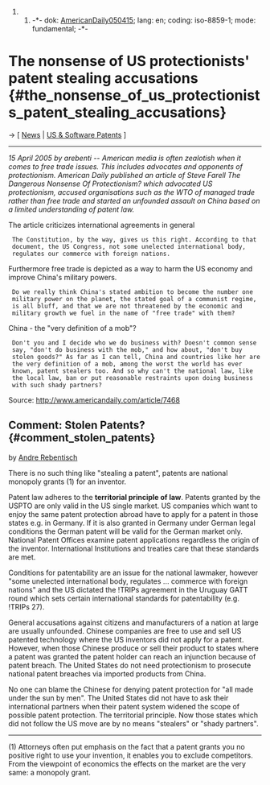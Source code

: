 1.  1.  -\*- dok: [AmericanDaily050415](AmericanDaily050415 "wikilink");
        lang: en; coding: iso-8859-1; mode: fundamental; -\*-

# The nonsense of US protectionists\' patent stealing accusations {#the_nonsense_of_us_protectionists_patent_stealing_accusations}

-\> \[ [ News](SwpatcninoEn "wikilink") \| [ US & Software
Patents](SwpatusEn "wikilink") \]

------------------------------------------------------------------------

*15 April 2005 by arebenti \-- American media is often zealotish when it
comes to free trade issues. This includes advocates and opponents of
protectionism. American Daily published an article of Steve Farell The
Dangerous Nonsense Of Protectionism? which advocated US protectionism,
accused organisations such as the WTO of managed trade rather than free
trade and started an unfounded assault on China based on a limited
understanding of patent law.*

The article criticizes international agreements in general

` The Constitution, by the way, gives us this right. According to that`\
` document, the US Congress, not some unelected international body,`\
` regulates our commerce with foreign nations.`

Furthermore free trade is depicted as a way to harm the US economy and
improve China\'s military powers.

` Do we really think China's stated ambition to become the number one`\
` military power on the planet, the stated goal of a communist regime,`\
` is all bluff, and that we are not threatened by the economic and`\
` military growth we fuel in the name of "free trade" with them?`

China - the \"very definition of a mob\"?

` Don't you and I decide who we do business with? Doesn't common sense`\
` say, "don't do business with the mob," and how about, "don't buy`\
` stolen goods?" As far as I can tell, China and countries like her are`\
` the very definition of a mob, among the worst the world has ever`\
` known, patent stealers too. And so why can't the national law, like`\
` the local law, ban or put reasonable restraints upon doing business`\
` with such shady partners?`

Source: <http://www.americandaily.com/article/7468>

## Comment: Stolen Patents? {#comment_stolen_patents}

by [ Andre Rebentisch](AndreRebentischEn "wikilink")

There is no such thing like \"stealing a patent\", patents are national
monopoly grants (1) for an inventor.

Patent law adheres to the **territorial principle of law**. Patents
granted by the USPTO are only valid in the US single market. US
companies which want to enjoy the same patent protection abroad have to
apply for a patent in those states e.g. in Germany. If it is also
granted in Germany under German legal conditions the German patent will
be valid for the German market only. National Patent Offices examine
patent applications regardless the origin of the inventor. International
Institutions and treaties care that these standards are met.

Conditions for patentability are an issue for the national lawmaker,
however \"some unelected international body, regulates \... commerce
with foreign nations\" and the US dictated the !TRIPs agreement in the
Uruguay GATT round which sets certain international standards for
patentability (e.g. !TRIPs 27).

General accusations against citizens and manufacturers of a nation at
large are usually unfounded. Chinese companies are free to use and sell
US patented technology where the US inventors did not apply for a
patent. However, when those Chinese produce or sell their product to
states where a patent was granted the patent holder can reach an
injunction because of patent breach. The United States do not need
protectionism to prosecute national patent breaches via imported
products from China.

No one can blame the Chinese for denying patent protection for \"all
made under the sun by men\". The United States did not have to ask their
international partners when their patent system widened the scope of
possible patent protection. The territorial principle. Now those states
which did not follow the US move are by no means \"stealers\" or \"shady
partners\".

------------------------------------------------------------------------

\(1\) Attorneys often put emphasis on the fact that a patent grants you
no positive right to use your invention, it enables you to exclude
competitors. From the viewpoint of economics the effects on the market
are the very same: a monopoly grant.
